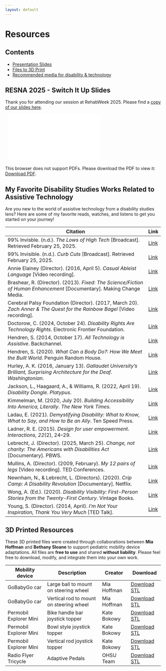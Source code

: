```yaml
---
layout: default
---
```


# Resources

## Contents
- [Presentation Slides](#presentation-slides)
- [Files to 3D Print](#files-3dprint)
- [Recommended media for disability & technology](#disability-reads)

## RESNA 2025 - Switch It Up Slides
Thank you for attending our session at RehabWeek 2025. Please find a [copy of our slides here](pdfs/SwitchItUp-RESNA2025-Notes.pdf).

<object data="pdfs/SwitchItUp-RESNA2025-Notes.pdf" type="application/pdf" width="700px" height="700px">
  <embed src="pdfs/SwitchItUp-RESNA2025-Notes.pdf" type="application/pdf">
  <p>This browser does not support PDFs. Please download the PDF to view it: <a href="pdfs/SwitchItUp-RESNA2025-Notes.pdf">Download PDF</a>.</p>
</embed>
</object>

## My Favorite Disability Studies Works Related to Assistive Technology
Are you new to the world of assistive technology from a disability studies lens? Here are some of my favorite reads, watches, and listens to get you started on your journey!
<div class="table-responsive">

<!-- Markdown table -->

| **Citation** | **Link** |
|---------------|-----------|
| 99% Invisble. (n.d.). *The Lows of High Tech* [Broadcast]. Retrieved February 25, 2025. | [Link](https://99percentinvisible.org/episode/the-lows-of-high-tech/) |
| 99% Invisible. (n.d.). *Curb Cuts* [Broadcast]. Retrieved February 25, 2025. | [Link](https://99percentinvisible.org/episode/curb-cuts/) |
| Annie Elainey (Director). (2016, April 5). *Casual Ableist Language* [Video recording]. | [Link](https://www.youtube.com/watch?v=a1rrSXkFqGE) |
| Brashear, R. (Director). (2013). *Fixed: The Science/Fiction of Human Enhancement* [Documentary]. Making Change Media. | [Link](https://fixedthemovie.com/) |
| Cerebral Palsy Foundation (Director). (2017, March 20). *Zach Anner & The Quest for the Rainbow Bagel* [Video recording]. | [Link](https://www.youtube.com/watch?v=LhpUJRGrZgc) |
| Doctorow, C. (2024, October 24). *Disability Rights Are Technology Rights*. Electronic Frontier Foundation. | [Link](https://www.eff.org/deeplinks/2024/06/disability-rights-are-technology-rights) |
| Hendren, S. (2014, October 17). *All Technology is Assistive*. Backchannel. | [Link](https://medium.com/backchannel/all-technology-is-assistive-ac9f7183c8cd) |
| Hendren, S. (2020). *What Can a Body Do?: How We Meet the Built World*. Penguin Random House. | [Link](https://www.penguinrandomhouse.com/books/561049/what-can-a-body-do-by-sara-hendren/) |
| Hurley, A. K. (2016, January 13). *Gallaudet University’s Brilliant, Surprising Architecture for the Deaf*. *Washingtonian*. | [Link](https://www.washingtonian.com/2016/01/13/gallaudet-universitys-brilliant-surprising-architecture-for-the-deaf/) |
| Jackson, L., Haagaard, A., & Williams, R. (2022, April 19). *Disability Dongle*. *Platypus*. | [Link](https://blog.castac.org/2022/04/disability-dongle/) |
| Kimmelman, M. (2020, July 20). *Building Accessibility Into America, Literally*. *The New York Times*. | [Link](https://www.nytimes.com/2020/07/20/arts/disabilities-architecture-design.html) |
| Ladau, E. (2021). *Demystifying Disability: What to Know, What to Say, and How to Be an Ally*. Ten Speed Press. | [Link](https://emilyladau.com/book/) |
| Ladner, R. E. (2015). *Design for user empowerment*. *Interactions, 22*(2), 24–29. | [Link](https://doi.org/10.1145/2723869) |
| Lebrecht, J. (Director). (2025, March 25). *Change, not charity: The Americans with Disabilities Act* [Documentary]. PBWS. | [Link](https://www.pbs.org/wgbh/americanexperience/films/change-not-charity-americans-disabilities-act/) |
| Mullins, A. (Director). (2009, February). *My 12 pairs of legs* [Video recording]. TED Conferences. | [Link](https://www.ted.com/talks/aimee_mullins_my_12_pairs_of_legs?language=en&subtitle=en) |
| Newnham, N., & Lebrecht, L. (Directors). (2020). *Crip Camp: A Disability Revolution* [Documentary]. Netflix. | [Link](https://youtu.be/OFS8SpwioZ4?si=9-O9zZtujtxPnWw3) |
| Wong, A. (Ed.). (2020). *Disability Visibility: First-Person Stories from the Twenty-First Century*. Vintage Books. | [Link](https://disabilityvisibilityproject.com/)|
| Young, S. (Director). (2014, April). *I’m Not Your Inspiration, Thank You Very Much* [TED Talk]. | [Link](https://www.ted.com/talks/stella_young_i_m_not_your_inspiration_thank_you_very_much) |
</div>


## 3D Printed Resources

These 3D printed files were created through collaborations between **Mia Hoffman** and **Bethany Sloane** to support pediatric mobility device adaptations. All files are **free to use** and shared **without liability**. Please feel free to download, modify, and integrate them into your own work.


<div class="table-responsive">

<!-- Markdown table -->

| Mobility device | Description | Creator | Download |
| --------------  | ----------- | ------ | --------- |
| GoBabyGo car |  Large ball to mount on steering wheel | Mia Hoffman | [Download STL](https://github.com/miahoffmannd/miahoffmannd.github.io/blob/main/3dprints/steering-knob-ROC.STL) |
| GoBabyGo car |  Vertical rod to mount on steering wheel | Mia Hoffman | [Download STL](https://github.com/miahoffmannd/miahoffmannd.github.io/blob/main/3dprints/steering-rod-ROC.STL) |
| Permobil Explorer Mini |  Bike handle bar joystick topper | Kate Bokowy | [Download STL](https://github.com/miahoffmannd/miahoffmannd.github.io/blob/main/3dprints/bike-handle-EM.STL) |
| Permobil Explorer Mini | Bowl style joystick topper | Kate Bokowy | [Download STL](https://github.com/miahoffmannd/miahoffmannd.github.io/blob/main/3dprints/donut-climbing-jug-EM.STL) |
| Permobil Explorer Mini | Vertical rod joystick topper | Kate Bokowy | [Download STL](https://github.com/miahoffmannd/miahoffmannd.github.io/blob/main/3dprints/vertical-pole-EM.STL) |
| Radio Flyer Tricycle | Adaptive Pedals | OHSU Team | [Download STL](https://github.com/miahoffmannd/miahoffmannd.github.io/blob/278c2f3498a71435e0374655da7fbd6fee650999/3dprints/RadioFlyer-AssistivePedal.zip) |

</div>
